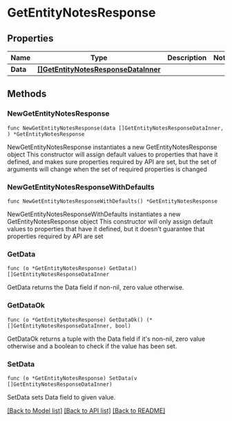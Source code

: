 # GetEntityNotesResponse

## Properties

Name | Type | Description | Notes
------------ | ------------- | ------------- | -------------
**Data** | [**[]GetEntityNotesResponseDataInner**](GetEntityNotesResponseDataInner.md) |  | 

## Methods

### NewGetEntityNotesResponse

`func NewGetEntityNotesResponse(data []GetEntityNotesResponseDataInner, ) *GetEntityNotesResponse`

NewGetEntityNotesResponse instantiates a new GetEntityNotesResponse object
This constructor will assign default values to properties that have it defined,
and makes sure properties required by API are set, but the set of arguments
will change when the set of required properties is changed

### NewGetEntityNotesResponseWithDefaults

`func NewGetEntityNotesResponseWithDefaults() *GetEntityNotesResponse`

NewGetEntityNotesResponseWithDefaults instantiates a new GetEntityNotesResponse object
This constructor will only assign default values to properties that have it defined,
but it doesn't guarantee that properties required by API are set

### GetData

`func (o *GetEntityNotesResponse) GetData() []GetEntityNotesResponseDataInner`

GetData returns the Data field if non-nil, zero value otherwise.

### GetDataOk

`func (o *GetEntityNotesResponse) GetDataOk() (*[]GetEntityNotesResponseDataInner, bool)`

GetDataOk returns a tuple with the Data field if it's non-nil, zero value otherwise
and a boolean to check if the value has been set.

### SetData

`func (o *GetEntityNotesResponse) SetData(v []GetEntityNotesResponseDataInner)`

SetData sets Data field to given value.



[[Back to Model list]](../README.md#documentation-for-models) [[Back to API list]](../README.md#documentation-for-api-endpoints) [[Back to README]](../README.md)


